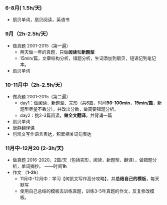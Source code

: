 

### 6-8月( 1.5h/天)

-   扇贝单词，扇贝阅读，英语书

### 9月（2h-2.5h/天）

-   做真题 2001-2015（第一遍）
    -   两天做一年的真题，只做**阅读**和**新题型**
    -   15min/篇，文章结构分析，错题分析，生词添加到扇贝，短语记到笔记本。
-   扇贝单词

### 10-11月中（2h-2.5h/天）

-   做真题 2001-2015（第二遍）
    -   day1：做阅读、新题型、完形（共6篇，时间**90-100min**，**15min/篇**，新题型尽量不丢分），并改出分数，做简要错题分析。
    -    day2：挑2-3篇阅读，**做全文翻译**，并背诵一篇
-   扇贝单词
-   唐静翻译课
-   何凯文写作语言表达，积累相关词句表达

### 11月中-12月20 (2-3h/天)

-   做真题 2016-2020，2篇/天（包括完形，阅读，新题型、翻译），做错题分析，单词摘抄。 ——时间**1h**
-   作文 （**1-2h**）
    -   11月中-12月中：学习【何凯文写作高分攻略】，并**总结自己的模板**，每天默写
    -   使用自己总结的模板去训练真题，训练3-5年真题的作文，反复修改模板。
